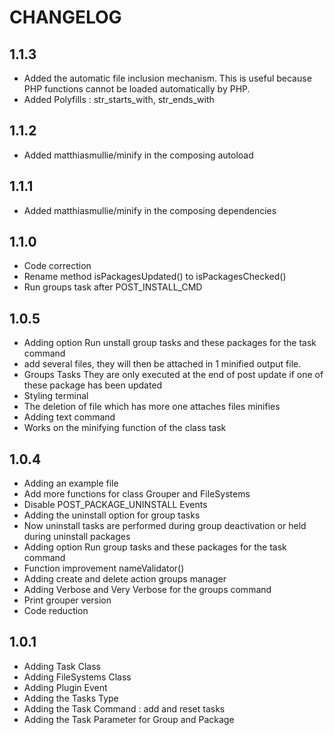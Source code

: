 CHANGELOG
=========
1.1.3
-----
* Added the automatic file inclusion mechanism. This is useful because PHP functions cannot be loaded automatically by PHP.
* Added Polyfills : str_starts_with, str_ends_with

1.1.2
-----
* Added matthiasmullie/minify in the composing autoload

1.1.1
-----
* Added matthiasmullie/minify in the composing dependencies

1.1.0
-----
* Code correction
* Rename method isPackagesUpdated() to isPackagesChecked()
* Run groups task after POST_INSTALL_CMD

1.0.5
-----
* Adding option Run unstall group tasks and these packages for the task command
* add several files, they will then be attached in 1 minified output file.
* Groups Tasks They are only executed at the end of post update if one of these package has been updated
* Styling terminal
* The deletion of file which has more one attaches files minifies
* Adding text command
* Works on the minifying function of the class task

1.0.4
-----
* Adding an example file
* Add more functions for class Grouper and FileSystems
* Disable POST_PACKAGE_UNINSTALL Events
* Adding the uninstall option for group tasks
* Now uninstall tasks are performed during group deactivation or held during uninstall packages
* Adding option Run group tasks and these packages for the task command
* Function improvement nameValidator()
* Adding create and delete action groups manager
* Adding Verbose and Very Verbose for the groups command
* Print grouper version
* Code reduction

1.0.1
-----
* Adding Task Class
* Adding FileSystems Class
* Adding Plugin Event
* Adding the Tasks Type
* Adding the Task Command : add and reset tasks
* Adding the Task Parameter for Group and Package
